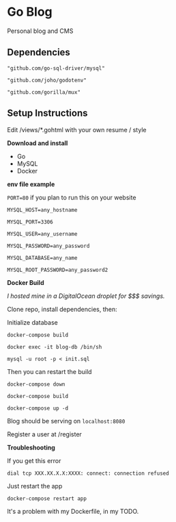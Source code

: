 # Go Blog

Personal blog and CMS


## Dependencies
`"github.com/go-sql-driver/mysql"`

`"github.com/joho/godotenv"`

`"github.com/gorilla/mux"`


## Setup Instructions


Edit /views/*.gohtml with your own resume / style

**Download and install**
- Go 
- MySQL
- Docker


**env file example**

`PORT=80` if you plan to run this on your website

`MYSQL_HOST=any_hostname`

`MYSQL_PORT=3306`

`MYSQL_USER=any_username`

`MYSQL_PASSWORD=any_password`

`MYSQL_DATABASE=any_name`

`MYSQL_ROOT_PASSWORD=any_password2`


**Docker Build**


*I hosted mine in a DigitalOcean droplet for $$$ savings.*


Clone repo, install dependencies, then:


Initialize database

`docker-compose build`

`docker exec -it blog-db /bin/sh`

`mysql -u root -p < init.sql`


Then you can restart the build

`docker-compose down`

`docker-compose build`

`docker-compose up -d`

Blog should be serving on `localhost:8080`

Register a user at /register


**Troubleshooting**

If you get this error

`dial tcp XXX.XX.X.X:XXXX: connect: connection refused`

Just restart the app

`docker-compose restart app`

It's a problem with my Dockerfile, in my TODO. 




